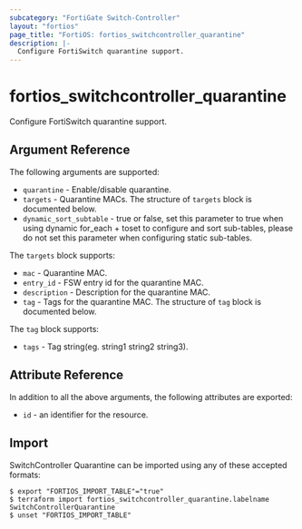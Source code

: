 ```yaml
---
subcategory: "FortiGate Switch-Controller"
layout: "fortios"
page_title: "FortiOS: fortios_switchcontroller_quarantine"
description: |-
  Configure FortiSwitch quarantine support.
---
```


# fortios_switchcontroller_quarantine
Configure FortiSwitch quarantine support.

## Argument Reference


The following arguments are supported:

* `quarantine` - Enable/disable quarantine.
* `targets` - Quarantine MACs. The structure of `targets` block is documented below.
* `dynamic_sort_subtable` - true or false, set this parameter to true when using dynamic for_each + toset to configure and sort sub-tables, please do not set this parameter when configuring static sub-tables.

The `targets` block supports:

* `mac` - Quarantine MAC.
* `entry_id` - FSW entry id for the quarantine MAC.
* `description` - Description for the quarantine MAC.
* `tag` - Tags for the quarantine MAC. The structure of `tag` block is documented below.

The `tag` block supports:

* `tags` - Tag string(eg. string1 string2 string3).


## Attribute Reference

In addition to all the above arguments, the following attributes are exported:
* `id` - an identifier for the resource.

## Import

SwitchController Quarantine can be imported using any of these accepted formats:
```
$ export "FORTIOS_IMPORT_TABLE"="true"
$ terraform import fortios_switchcontroller_quarantine.labelname SwitchControllerQuarantine
$ unset "FORTIOS_IMPORT_TABLE"
```

